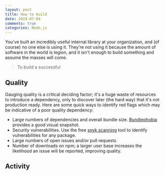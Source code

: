 ```yaml
---
layout: post
title: How to build
date: 2019-07-04
comments: true
categories: Node.js
---
```


You've built an incredibly useful internal library at your organization, and (of course) no one else is using it. They're not using it because the amount of software in the world is legion, and it isn't enough to build something and assume the masses will come.

> To build a successful

## Quality

Gauging quality is a critical deciding factor; it's a huge waste of resources to introduce a dependency, only to discover later (the hard way) that it's not production ready. Here are some quick ways to identify red flags which may be indicative of a poor quality dependency:

- Large numbers of dependencies and overall bundle size. [Bundlephobia](https://bundlephobia.com/) provides a good visual snapshot.
- Security vulnerabilities. Use the free [snyk scanning](https://snyk.io/vuln) tool to identify vulnerabilities for any package.
- Large numbers of open issues and/or pull requests
- Number of downloads on npm; a larger user base increases the likelihood an issue will be reported, improving quality.

## Activity